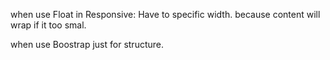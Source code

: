 when use Float in Responsive: Have to specific width. 
because content will wrap if it too smal.

when use Boostrap just for structure.



